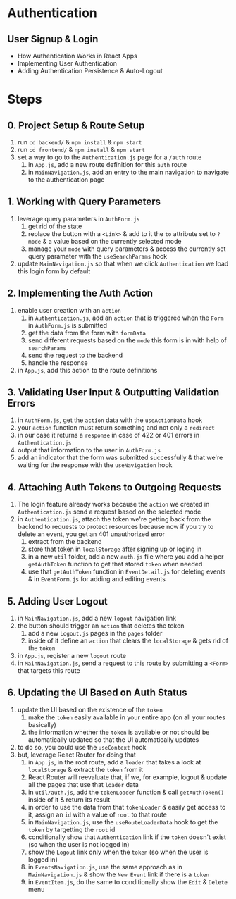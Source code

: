# Authentication

## User Signup & Login

- How Authentication Works in React Apps
- Implementing User Authentication
- Adding Authentication Persistence & Auto-Logout

# Steps

## 0. Project Setup & Route Setup

1. run `cd backend/` & `npm install` & `npm start`
2. run `cd frontend/` & `npm install` & `npm start`
3. set a way to go to the `Authentication.js` page for a `/auth` route
   1. in `App.js`, add a new route definition for this `auth` route
   2. in `MainNavigation.js`, add an entry to the main navigation to navigate to the authentication page

## 1. Working with Query Parameters

1. leverage query parameters in `AuthForm.js`
   1. get rid of the state
   2. replace the button with a `<Link>` & add to it the `to` attribute set to `?mode` & a value based on the currently selected mode
   3. manage your `mode` with query parameters & access the currently set query parameter with the `useSearchParams` hook
2. update `MainNavigation.js` so that when we click `Authentication` we load this login form by default

## 2. Implementing the Auth Action

1. enable user creation with an `action`
   1. in `Authentication.js`, add an `action` that is triggered when the `Form` in `AuthForm.js` is submitted
   2. get the data from the form with `formData`
   3. send different requests based on the `mode` this form is in with help of `searchParams`
   4. send the request to the backend
   5. handle the response
2. in `App.js`, add this action to the route definitions

## 3. Validating User Input & Outputting Validation Errors

1. in `AuthForm.js`, get the `action` data with the `useActionData` hook
2. your `action` function must return something and not only a `redirect`
3. in our case it returns a `response` in case of 422 or 401 errors in `Authentication.js`
4. output that information to the user in `AuthForm.js`
5. add an indicator that the form was submitted successfully & that we're waiting for the response with the `useNavigation` hook

## 4. Attaching Auth Tokens to Outgoing Requests

1. The login feature already works because the `action` we created in `Authentication.js` send a request based on the selected mode
2. in `Authentication.js`, attach the token we're getting back from the backend to requests to protect resources because now if you try to delete an event, you get an 401 unauthorized error
   1. extract from the backend
   2. store that token in `localStorage` after signing up or loging in
   3. in a new `util` folder, add a new `auth.js` file where you add a helper `getAuthToken` function to get that stored `token` when needed
   4. use that `getAuthToken` function in `EventDetail.js` for deleting events & in `EventForm.js` for adding and editing events

## 5. Adding User Logout

1.  in `MainNavigation.js`, add a new `logout` navigation link
2.  the button should trigger an `action` that deletes the token
    1. add a new `Logout.js` pages in the `pages` folder
    2. inside of it define an `action` that clears the `localStorage` & gets rid of the `token`
3.  in `App.js`, register a new `logout` route
4.  in `MainNavigation.js`, send a request to this route by submitting a `<Form>` that targets this route

## 6. Updating the UI Based on Auth Status

1. update the UI based on the existence of the `token`
   1. make the `token` easily available in your entire app (on all your routes basically)
   2. the information whether the `token` is available or not should be automatically updated so that the UI automatically updates
2. to do so, you could use the `useContext` hook
3. but, leverage React Router for doing that
   1. in `App.js`, in the root route, add a `loader` that takes a look at `localStorage` & extract the `token` from it
   2. React Router will reevaluate that, if we, for example, logout & update all the pages that use that `loader` data
   3. in `util/auth.js`, add the `tokenLoader` function & call `getAuthToken()` inside of it & return its result
   4. in order to use the data from that `tokenLoader` & easily get access to it, assign an `id` with a value of `root` to that route
   5. in `MainNavigation.js`, use the `useRouteLoaderData` hook to get the `token` by targetting the `root` id
   6. conditionally show that `Authentication` link if the `token` doesn't exist (so when the user is not logged in)
   7. show the `Logout` link only when the `token` (so when the user is logged in)
   8. in `EventsNavigation.js`, use the same approach as in `MainNavigation.js` & show the `New Event` link if there is a `token`
   9. in `EventItem.js`, do the same to conditionally show the `Edit` & `Delete` menu
